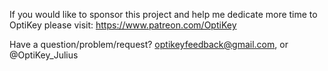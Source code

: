If you would like to sponsor this project and help me dedicate more time to OptiKey please visit: https://www.patreon.com/OptiKey

Have a question/problem/request? [optikeyfeedback@gmail.com](mailto:optikeyfeedback@gmail.com), or @OptiKey_Julius